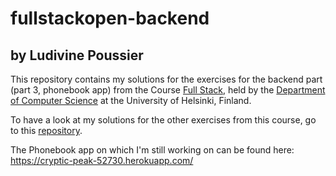 # fullstackopen-backend
## by Ludivine Poussier

This repository contains my solutions for the exercises for the backend part (part 3, phonebook app) from the Course [Full
Stack](https://fullstackopen.com/en/about), held by the [Department of Computer
Science](https://www.helsinki.fi/en/computer-science) at the University of
Helsinki, Finland.

To have a look at my solutions for the other exercises from this course, go to this [repository](https://github.com/ludivinepoussier/fullstackopen).

The Phonebook app on which I'm still working on can be found here: https://cryptic-peak-52730.herokuapp.com/
